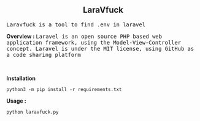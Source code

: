 <div align="center">
<h2>LaraVfuck</h2>
</div>

<samp>
Laravfuck is a tool to find .env in laravel
</samp>

<b> Overview : </b>
<samp>
Laravel is an open source PHP based web application framework, using the Model-View-Controller concept. Laravel is under the MIT license, using GitHub as a code sharing platform
</samp>

<br>

<b> Installation </b>
```
python3 -m pip install -r requirements.txt
```

<b> Usage : </b>
```
python laravfuck.py
```
